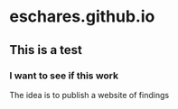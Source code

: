 # eschares.github.io

## This is a test

### I want to see if this work

The idea is to publish a website of findings

